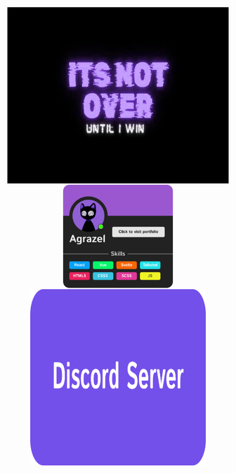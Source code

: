 <img src="https://github.com/Agrazel1459/Agrazel1459/blob/main/profileGITHUB.jpg" height="400px"/>
<br>
<div align="center">
  <img src="https://github.com/Agrazel1459/Agrazel1459/blob/main/ProfileCard.png" width="250px"/>
  <a href="https://discord.gg/cE2xpEnWgz">
    <img src="https://github.com/Agrazel1459/Agrazel1459/blob/main/Server.png" height="400px" width="400px"/>
  </a>
</div>
